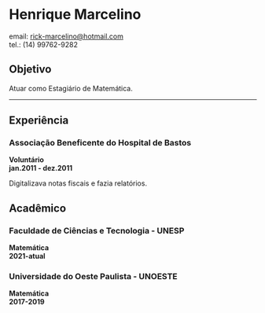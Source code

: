 # Henrique Marcelino

email: rick-marcelino@hotmail.com<br>
tel.: (14) 99762-9282

## Objetivo

Atuar como Estagiário de Matemática.

---

## Experiência

### Associação Beneficente do Hospital de Bastos

**Voluntário**<br>
**jan.2011 - dez.2011**

Digitalizava notas fiscais e fazia relatórios.

## Acadêmico

### Faculdade de Ciências e Tecnologia - UNESP

**Matemática**<br>
**2021-atual**<br>

### Universidade do Oeste Paulista - UNOESTE

**Matemática**<br>
**2017-2019**<br>
